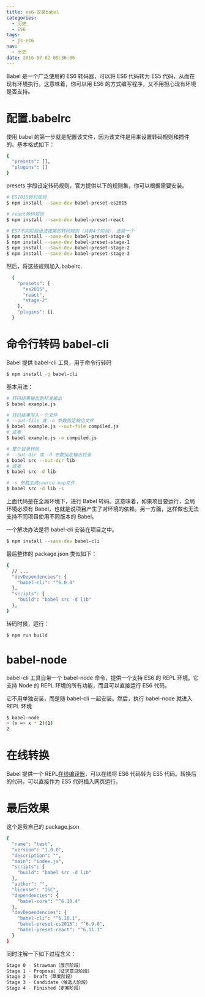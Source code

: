 ```yaml
---
title: es6-安装babel
categories:
  - 历史
  - ES6
tags:
  - js-es6
nav:
  - 历史
date: 2016-07-02 09:36:06
---
```


Babel 是一个广泛使用的 ES6 转码器，可以将 ES6 代码转为 ES5 代码，从而在现有环境执行。这意味着，你可以用 ES6 的方式编写程序，又不用担心现有环境是否支持。

<!--more-->

# 配置.babelrc

使用 babel 的第一步就是配置该文件，因为该文件是用来设置转码规则和插件的。基本格式如下：

```bash
{
  "presets": [],
  "plugins": []
}
```

presets 字段设定转码规则，官方提供以下的规则集，你可以根据需要安装。

```bash
# ES2015转码规则
$ npm install --save-dev babel-preset-es2015

# react转码规则
$ npm install --save-dev babel-preset-react

# ES7不同阶段语法提案的转码规则（共有4个阶段），选装一个
$ npm install --save-dev babel-preset-stage-0
$ npm install --save-dev babel-preset-stage-1
$ npm install --save-dev babel-preset-stage-2
$ npm install --save-dev babel-preset-stage-3
```

然后，将这些规则加入.babelrc.

```bash
  {
    "presets": [
      "es2015",
      "react",
      "stage-2"
    ],
    "plugins": []
  }
```

# 命令行转码 babel-cli

Babel 提供 babel-cli 工具，用于命令行转码

```bash
$ npm install -g babel-cli
```

基本用法：

```bash
# 转码结果输出到标准输出
$ babel example.js

# 转码结果写入一个文件
# --out-file 或 -o 参数指定输出文件
$ babel example.js --out-file compiled.js
# 或者
$ babel example.js -o compiled.js

# 整个目录转码
# --out-dir 或 -d 参数指定输出目录
$ babel src --out-dir lib
# 或者
$ babel src -d lib

# -s 参数生成source map文件
$ babel src -d lib -s
```

上面代码是在全局环境下，进行 Babel 转码。这意味着，如果项目要运行，全局环境必须有 Babel，也就是说项目产生了对环境的依赖。另一方面，这样做也无法支持不同项目使用不同版本的 Babel。

一个解决办法是将 babel-cli 安装在项目之中。

```bash
$ npm install --save-dev babel-cli
```

最后整体的 package.json 类似如下：

```bash
{
  // ...
  "devDependencies": {
    "babel-cli": "^6.0.0"
  },
  "scripts": {
    "build": "babel src -d lib"
  },
}
```

转码时候，运行：

```bash
$ npm run build
```

# babel-node

babel-cli 工具自带一个 babel-node 命令，提供一个支持 ES6 的 REPL 环境。它支持 Node 的 REPL 环境的所有功能，而且可以直接运行 ES6 代码。

它不用单独安装，而是随 babel-cli 一起安装。然后，执行 babel-node 就进入 REPL 环境

```bash
$ babel-node
> (x => x * 2)(1)
2
```

# 在线转换

Babel 提供一个 REPL[在线编译器](https://babeljs.io/repl/)，可以在线将 ES6 代码转为 ES5 代码。转换后的代码，可以直接作为 ES5 代码插入网页运行。

# 最后效果

这个是我自己的 package.json

```bash
{
  "name": "test",
  "version": "1.0.0",
  "description": "",
  "main": "index.js",
  "scripts": {
    "build": "babel src -d lib"
  },
  "author": "",
  "license": "ISC",
  "dependencies": {
    "babel-core": "^6.10.4"
  },
  "devDependencies": {
    "babel-cli": "^6.10.1",
    "babel-preset-es2015": "^6.9.0",
    "babel-preset-react": "^6.11.1"
  }
}
```

同时注解一下如下过程含义：

```bash
Stage 0 - Strawman（展示阶段）
Stage 1 - Proposal（征求意见阶段）
Stage 2 - Draft（草案阶段）
Stage 3 - Candidate（候选人阶段）
Stage 4 - Finished（定案阶段）
```
